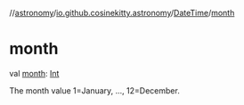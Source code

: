 //[astronomy](../../../index.md)/[io.github.cosinekitty.astronomy](../index.md)/[DateTime](index.md)/[month](month.md)

# month

val [month](month.md): [Int](https://kotlinlang.org/api/latest/jvm/stdlib/kotlin-stdlib/kotlin/-int/index.html)

The month value 1=January, ..., 12=December.
